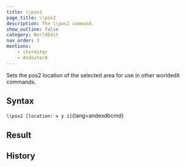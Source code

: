 ```yaml
---
title: \\pos2
page_title: \\pos2
description: The \\pos2 command.
show_outline: false
category: WorldEdit
nav_order: 3
mentions:
    - stormstqr
    - Andexter8
---
```


Sets the pos2 location of the selected area for use in other worldedit commands.

<CommandDetailsTable
    name="\\pos2"
    :categories="[
        'system', 'world', 'server', 'worldedit'
    ]"
    :requiredTags="[
        'canUseChatCommands'
    ]"
    ultraSecurityModeSecurityLevel="WorldEdit"
    version="1.0.0"
    :undoSupported="-1"
    :functional="true"
    :deprecated="false"
/>

## Syntax

`\\pos2 [location: x y z]`{lang=andexdbcmd}

<indent></indent>

## Result

<template-EmptySection />

## History

<template-EmptySection />
